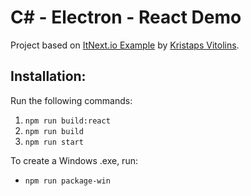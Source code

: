# C# - Electron - React Demo

Project based on [ItNext.io Example](https://itnext.io/create-desktop-with-electron-react-and-c-86f9765809b7)
by [Kristaps Vitolins](https://github.com/alzuma).

## Installation:
Run the following commands:
1. `npm run build:react`
1. `npm run build`
1. `npm run start`

To create a Windows .exe, run:
* `npm run package-win`
 